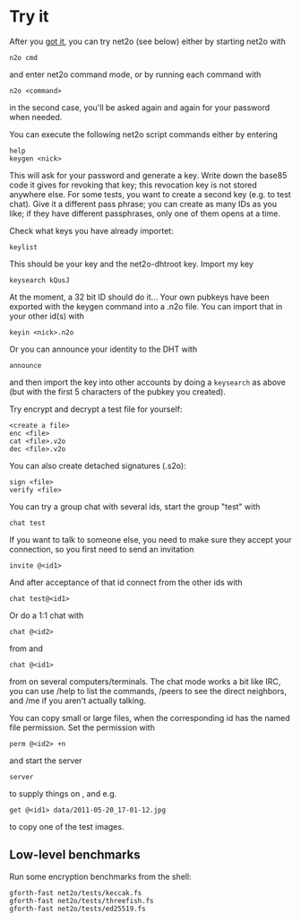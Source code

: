 # Try it #

After you [got it](get-it.md), you can try net2o (see below) either by
starting net2o with

    n2o cmd

and enter net2o command mode, or by running each command with

    n2o <command>

in the second case, you'll be asked again and again for your password
when needed.

You can execute the following net2o script commands either by entering

    help
    keygen <nick>

This will ask for your password and generate a key.  Write down the
base85 code it gives for revoking that key; this revocation key is not
stored anywhere else.  For some tests, you want to create a second key
(e.g. to test chat).  Give it a different pass phrase; you can create
as many IDs as you like; if they have different passphrases, only one
of them opens at a time.

Check what keys you have already importet:

    keylist

This should be your key and the net2o-dhtroot key.  Import my key

    keysearch kQusJ

At the moment, a 32 bit ID should do it...  Your own pubkeys have been
exported with the keygen command into a <nick>.n2o file.  You can
import that in your other id(s) with

    keyin <nick>.n2o
	
Or you can announce your identity to the DHT with

    announce

and then import the key into other accounts by doing a `keysearch`
as above (but with the first 5 characters of the pubkey you created).

Try encrypt and decrypt a test file for yourself:

    <create a file>
    enc <file>
    cat <file>.v2o
    dec <file>.v2o

You can also create detached signatures (<file>.s2o):

    sign <file>
    verify <file>

You can try a group chat with several ids, start the group "test" with <id1>

    chat test

If you want to talk to someone else, you need to make sure they accept
your connection, so you first need to send an invitation

    invite @<id1>

And after acceptance of that id connect from the other ids with

    chat test@<id1>

Or do a 1:1 chat with

    chat @<id2>

from <id1> and

    chat @<id1>

from <id2> on several computers/terminals.  The chat mode works a bit like IRC,
you can use /help to list the commands, /peers to see the direct
neighbors, and /me <action> if you aren't actually talking.

You can copy small or large files, when the corresponding id has the
named file permission.  Set the permission with

    perm @<id2> +n

and start the server

    server

to supply things on <id1>, and e.g.

    get @<id1> data/2011-05-20_17-01-12.jpg

to copy one of the test images.

## Low-level benchmarks ##

Run some encryption benchmarks from the shell:

    gforth-fast net2o/tests/keccak.fs
    gforth-fast net2o/tests/threefish.fs
    gforth-fast net2o/tests/ed25519.fs

